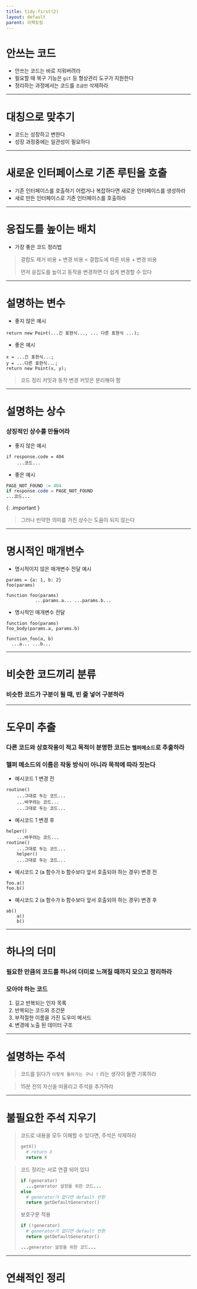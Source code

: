 ```yaml
---
title: tidy-first(2)
layout: default
parent: 리팩토링
---
```


# 안쓰는 코드

- 안쓰는 코드는 바로 지워버려라
- 필요할 때 복구 기능은 `git` 등 형상관리 도구가 지원한다
- 정리하는 과정에서는 코드를 `조금만` 삭제하라

---
# 대칭으로 맞추기
- 코드는 성장하고 변한다
- 성장 과정중에는 일관성이 필요하다

---
# 새로운 인터페이스로 기존 루틴을 호출
- 기존 인터페이스를 호출하기 어렵거나 복잡하다면 새로운 인터페이스를 생성하라
- 새로 만든 인터페이스로 기존 인터페이스를 호출하라

---
# 응집도를 높이는 배치 
* 가장 좋은 코드 정리법
> 결합도 제거 비용 + 변경 비용 < 결합도에 따른 비용 + 변경 비용
> 
> 먼저 응집도를 높이고 동작을 변경하면 더 쉽게 변경할 수 있다

---
# 설명하는 변수

- 좋지 않은 예시
```
return new Point(...긴 표현식..., ... 다른 표현식 ...);
```

- 좋은 예시
```
x = ...긴 표현식...;
y = ...다른 표현식...;
return new Point(x, y);
```

> 코드 정리 커밋과 동작 변경 커밋은 분리해야 함
---
# 설명하는 상수
### 상징적인 상수를 만들어라

- 좋지 않은 예시

```
if response.code = 404
    ...코드...
```

- 좋은 예시

```java
PAGE_NOT_FOUND := 404
if response.code = PAGE_NOT_FOUND
...코드...
```

{: .important }
> 그러나 빈약한 의미를 가진 상수는 도움이 되지 않는다
---
# 명시적인 매개변수

- 명시적이지 않은 매개변수 전달 예시

```
params = {a: 1, b: 2}
foo(params)

function foo(params)
           ...params.a... ...params.b...
```
- 명시적인 매개변수 전달

```
function foo(params)
foo_body(params.a, params.b)

function_foo(a, b)
  ...a... ...b...
```
---
# 비슷한 코드끼리 분류
### 비슷한 코드가 구분이 될 때, 빈 줄 넣어 구분하라

---
# 도우미 추출
### 다른 코드와 상호작용이 적고 목적이 분명한 코드는 `헬퍼메소드`로 추출하라
### 헬퍼 메소드의 이름은 작동 방식이 아니라 목적에 따라 짓는다

* 예시코드 1 변경 전
```
routine()
    ...그대로 두는 코드...
    ...바꾸려는 코드...
    ...그대로 두는 코드...
```
* 예시코드 1 변경 후 
```
helper()
    ...바꾸려는 코드...
routine()
    ...그대로 두는 코드...
    helper()
    ...그대로 두는 코드...
```

* 예시코드 2 (a 함수가 b 함수보다 앞서 호출되야 하는 경우) 변경 전
```
foo.a()
foo.b()
```

* 예시코드 2 (a 함수가 b 함수보다 앞서 호출되야 하는 경우) 변경 후
```
ab()
    a()
    b()
```
---
# 하나의 더미
### 필요한 만큼의 코드를 하나의 더미로 느껴질 때까지 모으고 정리하라
### 모아야 하는 코드
1. 길고 반복되는 인자 목록
2. 반복되는 코드와 조건문
3. 부적절한 이름을 가진 도우미 메서드
4. 변경에 노출 된 데이터 구조

---
# 설명하는 주석
> 코드를 읽다가 `이렇게 돌아가는 구나 !` 라는 생각이 들면 기록하라

> 15분 전의 자신을 떠올리고 주석을 추가하라

---
# 불필요한 주석 지우기
> 코드로 내용을 모두 이해할 수 있다면, 주석은 삭제하라
> ```ruby
> getX()
>   # return X
>   return X
> ```

> 코드 정리는 서로 연결 되어 있다
> 
> ```ruby
> if (generator)
>   ...generator 설정을 위한 코드...
> else
>   # generator가 없다면 default 반환
>   return getDefaultGenerator()
> ```
> 보호구문 적용
> ```ruby
> if (!generator)
>   # generator가 없다면 default 반환
>   return getDefaultGenerator()
> 
> ...generator 설정을 위한 코드...
> ```
---
# 연쇄적인 정리



